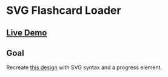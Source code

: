 # SVG Flashcard Loader

## [Live Demo](https://codepen.io/borntofrappe/full/dybJxMv)

## Goal

Recreate [this design](https://codepen.io/borntofrappe/full/yxExMw) with SVG syntax and a progress element.